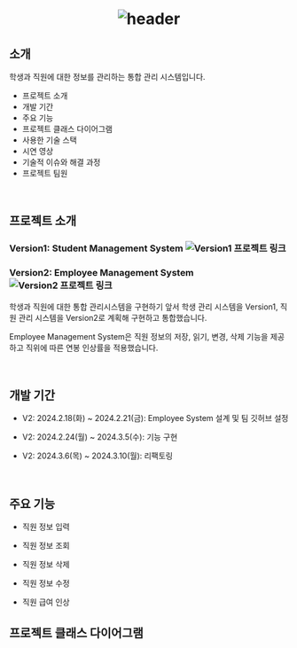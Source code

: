 <div align="center">

# ![header](https://capsule-render.vercel.app/api?type=venom&color=0:5C258D,100:4389A2&height=300&section=header&text=Management%20Sysetem&fontColor=black&fontSize=50&stroke=5C258D&strokeWidth=1)

</div> 

## 소개
학생과 직원에 대한 정보를 관리하는 통합 관리 시스템입니다. 

- 프로젝트 소개
- 개발 기간
- 주요 기능
- 프로젝트 클래스 다이어그램
- 사용한 기술 스택
- 시연 영상
- 기술적 이슈와 해결 과정
- 프로젝트 팀원

<br>

## 프로젝트 소개 

### Version1: Student Management System  ![Version1 프로젝트 링크](https://github.com/Cmk1031/student_program)

### Version2: Employee Management System ![Version2 프로젝트 링크](https://github.com/Cmk1031/managements_program)

학생과 직원에 대한 통합 관리시스템을 구현하기 앞서 학생 관리 시스템을 Version1, 직원 관리 시스템을 Version2로 계획해 구현하고 통합했습니다. 

Employee Management System은 직원 정보의 저장, 읽기, 변경, 삭제 기능을 제공하고 직위에 따른 연봉 인상률을 적용했습니다. 

<br>

## 개발 기간
- V2: 2024.2.18(화) ~ 2024.2.21(금): Employee System 설계 및 팀 깃허브 설정

- V2: 2024.2.24(월) ~ 2024.3.5(수): 기능 구현

- V2: 2024.3.6(목) ~ 2024.3.10(월): 리팩토링

<br>

## 주요 기능

- 직원 정보 입력

- 직원 정보 조회

- 직원 정보 삭제

- 직원 정보 수정

- 직원 급여 인상 

## 프로젝트 클래스 다이어그램














